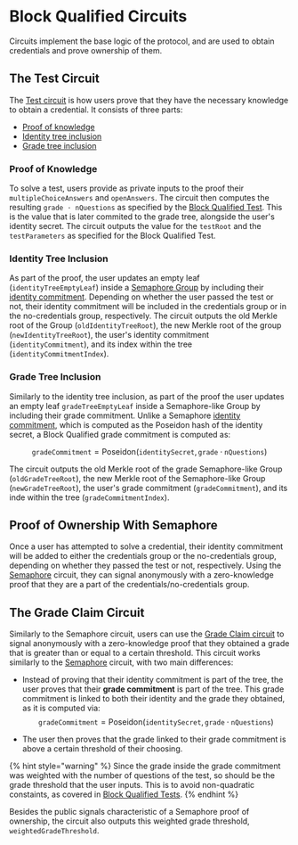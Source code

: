 # Block Qualified Circuits

Circuits implement the base logic of the protocol, and are used to obtain credentials and prove ownership of them.

## The Test Circuit
The [Test circuit](../../packages/circuits/circuits/test.circom) is how users prove that they have the necessary knowledge to obtain a credential. It consists of three parts:
- [Proof of knowledge](#proof-of-knowledge)
- [Identity tree inclusion](#identity-tree-inclusion)
- [Grade tree inclusion](#grade-tree-inclusion)

### Proof of Knowledge
To solve a test, users provide as private inputs to the proof their `multipleChoiceAnswers` and `openAnswers`. The circuit then computes the resulting `grade ⋅ nQuestions` as specified by the [Block Qualified Test](block-qualified-tests.md). This is the value that is later commited to the grade tree, alongside the user's identity secret. The circuit outputs the value for the `testRoot` and the `testParameters` as specified for the Block Qualified Test.

### Identity Tree Inclusion
As part of the proof, the user updates an empty leaf (`identityTreeEmptyLeaf`) inside a [Semaphore Group](http://semaphore.appliedzkp.org/docs/guides/groups) by including their [identity commitment](http://semaphore.appliedzkp.org/docs/glossary#semaphore-identity). Depending on whether the user passed the test or not, their identity commitment will be included in the credentials group or in the no-credentials group, respectively. The circuit outputs the old Merkle root of the Group (`oldIdentityTreeRoot`), the new Merkle root of the group (`newIdentityTreeRoot`), the user's identity commitment (`identityCommitment`), and its index within the tree (`identityCommitmentIndex`).

### Grade Tree Inclusion
Similarly to the identity tree inclusion, as part of the proof the user updates an empty leaf `gradeTreeEmptyLeaf` inside a Semaphore-like Group by including their grade commitment. Unlike a Semaphore [identity commitment](http://semaphore.appliedzkp.org/docs/guides/identities#create-identities), which is computed as the Poseidon hash of the identity secret, a Block Qualified grade commitment is computed as:

$$
    \texttt{gradeCommitment} = \textrm{Poseidon}(\texttt{identitySecret}, \texttt{grade} \cdot \texttt{nQuestions})
$$

The circuit outputs the old Merkle root of the grade Semaphore-like Group (`oldGradeTreeRoot`), the new Merkle root of the Semaphore-like Group (`newGradeTreeRoot`), the user's grade commitment (`gradeCommitment`), and its inde within the tree (`gradeCommitmentIndex`).

## Proof of Ownership With Semaphore
Once a user has attempted to solve a credential, their identity commitment will be added to either the credentials group or the no-credentials group, depending on whether they passed the test or not, respectively. Using the [Semaphore](http://semaphore.appliedzkp.org/docs/technical-reference/circuits) circuit, they can signal anonymously with a zero-knowledge proof that they are a part of the credentials/no-credentials group.

## The Grade Claim Circuit
Similarly to the Semaphore circuit, users can use the [Grade Claim circuit](../../packages/circuits/circuits/grade_claim.circom) to signal anonymously with a zero-knowledge proof that they obtained a grade that is greater than or equal to a certain threshold. This circuit works similarly to the [Semaphore](http://semaphore.appliedzkp.org/docs/technical-reference/circuits) circuit, with two main differences:

- Instead of proving that their identity commitment is part of the tree, the user proves that their **grade commitment** is part of the tree. This grade commitment is linked to both their identity and the grade they obtained, as it is computed via: 
    $$
        \texttt{gradeCommitment} = \textrm{Poseidon}(\texttt{identitySecret}, \texttt{grade} \cdot \texttt{nQuestions})
    $$

- The user then proves that the grade linked to their grade commitment is above a certain threshold of their choosing.

{% hint style="warning" %}
Since the grade inside the grade commitment was weighted with the number of questions of the test, so should be the grade threshold that the user inputs. This is to avoid non-quadratic constaints, as covered in [Block Qualified Tests](block-qualified-tests.md).
{% endhint %}

Besides the public signals characteristic of a Semaphore proof of ownership, the circuit also outputs this weighted grade threshold, `weightedGradeThreshold`.
